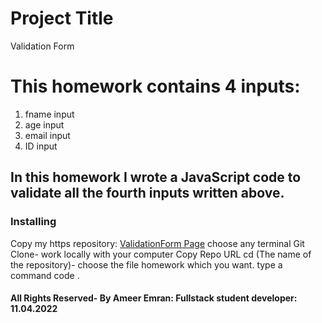 # Project Title
  Validation Form
# This homework contains 4 inputs:
1. fname input
2. age input
3. email input
4. ID input

## In this homework I wrote a JavaScript code to validate all the fourth inputs written above.

### Installing
Copy my https repository: [ValidationForm Page]("https://github.com/Fullstack-Alfanar/ameer-e-homeworks.git)
choose any terminal
Git Clone- work locally with your computer
Copy Repo URL
cd (The name of the repository)- choose the file homework which you want.
type a command code .

#### All Rights Reserved- By Ameer Emran: Fullstack student developer: 11.04.2022